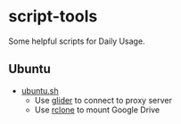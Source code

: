 # script-tools

Some helpful scripts for Daily Usage.

## Ubuntu

- [ubuntu.sh](ubuntu/ubuntu.sh)
  - Use [glider](https://github.com/nadoo/glider) to connect to proxy server
  - Use [rclone](https://github.com/ncw/rclone) to mount Google Drive